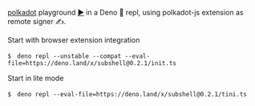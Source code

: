 [polkadot](https://deno.land/x/polkadot) playground [▶️](https://subshell.xyz)
in a Deno 🦕 repl, using polkadot-js extension as remote signer ✍️.

Start with browser extension integration

```
$　deno repl --unstable --compat --eval-file=https://deno.land/x/subshell@0.2.1/init.ts
```

Start in lite mode

```
$　deno repl --eval-file=https://deno.land/x/subshell@0.2.1/tini.ts
```
